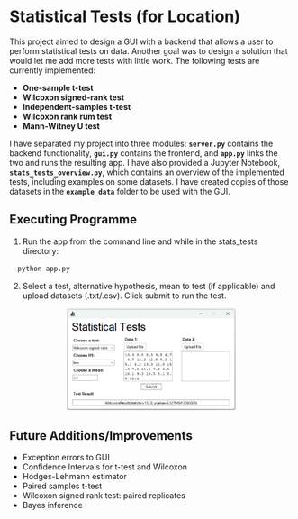 # Statistical Tests (for Location)

This project aimed to design a GUI with a backend that allows a user to perform statistical tests on data. Another goal was to design a solution that would let me add more tests with little work. The following tests are currently implemented:
* **One-sample t-test**
* **Wilcoxon signed-rank test**
* **Independent-samples t-test**
* **Wilcoxon rank rum test**
* **Mann-Witney U test**

I have separated my project into three modules: **`server.py`** contains the backend functionality, **`gui.py`** contains the frontend, and **`app.py`** links the two and runs the resulting app. I have also provided a Jupyter Notebook, **`stats_tests_overview.py`**, which contains an overview of the implemented tests, including examples on some datasets. I have created copies of those datasets in the **`example_data`** folder to be used with the GUI.

## Executing Programme

1. Run the app from the command line and while in the stats_tests directory:

```bash
  python app.py
```

2. Select a test, alternative hypothesis, mean to test (if applicable) and upload datasets (.txt/.csv). Click submit to run the test.

<p align="center">
    <img src="readme_images\gui.jpg" width="300"/>
</p>


## Future Additions/Improvements
* Exception errors to GUI
* Confidence Intervals for t-test and Wilcoxon
* Hodges-Lehmann estimator
* Paired samples t-test
* Wilcoxon signed rank test: paired replicates
* Bayes inference